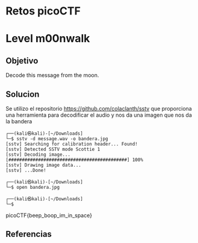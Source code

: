 # Retos picoCTF

# Level m00nwalk

## Objetivo
Decode this message from the moon.
## Solucion
Se utilizo el repositorio https://github.com/colaclanth/sstv que proporciona una herramienta para decodificar el audio y nos da una imagen que nos da la bandera

```
┌──(kali㉿kali)-[~/Downloads]
└─$ sstv -d message.wav -o bandera.jpg
[sstv] Searching for calibration header... Found!    
[sstv] Detected SSTV mode Scottie 1
[sstv] Decoding image...   [############################################] 100%
[sstv] Drawing image data...
[sstv] ...Done!
                                                                              
┌──(kali㉿kali)-[~/Downloads]
└─$ open bandera.jpg
                                                                              
┌──(kali㉿kali)-[~/Downloads]
└─$ 

``` 
 
picoCTF{beep_boop_im_in_space}

## Referencias



